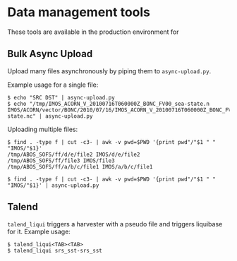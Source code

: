 # Data management tools

These tools are available in the production environment for 

## Bulk Async Upload

Upload many files asynchronously by piping them to
`async-upload.py`.

Example usage for a single file:
```
$ echo "SRC DST" | async-upload.py
$ echo "/tmp/IMOS_ACORN_V_20100716T060000Z_BONC_FV00_sea-state.n IMOS/ACORN/vector/BONC/2010/07/16/IMOS_ACORN_V_20100716T060000Z_BONC_FV00_sea-state.nc" | async-upload.py
```

Uploading multiple files:
```
$ find . -type f | cut -c3- | awk -v pwd=$PWD '{print pwd"/"$1 " " "IMOS/"$1}'
/tmp/ABOS_SOFS/ff/d/e/file2 IMOS/d/e/file2
/tmp/ABOS_SOFS/ff/file3 IMOS/file3
/tmp/ABOS_SOFS/ff/a/b/c/file1 IMOS/a/b/c/file1

$ find . -type f | cut -c3- | awk -v pwd=$PWD '{print pwd"/"$1 " " "IMOS/"$1}' | async-upload.py
```


## Talend

`talend_liqui` triggers a harvester with a pseudo file and triggers liquibase for it. Example usage:
```
$ talend_liqui<TAB><TAB>
$ talend_liqui srs_sst-srs_sst
```
